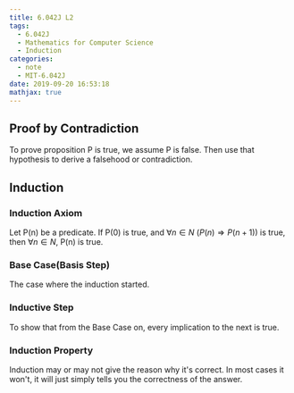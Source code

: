 ```yaml
---
title: 6.042J L2
tags:
  - 6.042J
  - Mathematics for Computer Science
  - Induction
categories:
  - note
  - MIT-6.042J
date: 2019-09-20 16:53:18
mathjax: true
---
```


## Proof by Contradiction

To prove proposition P is true, we assume P is false. Then use that hypothesis to derive a falsehood or contradiction.

## Induction

### Induction Axiom

Let P(n) be a predicate. If P(0) is true, and $\forall n \in N$ $(P(n) \Rightarrow P(n+1))$ is true, then $\forall n \in N$, P(n) is true.

### Base Case(Basis Step)

The case where the induction started.

### Inductive Step

To show that from the Base Case on, every implication to the next is true.

### Induction Property

Induction may or may not give the reason why it's correct. In most cases it won't, it will just simply tells you the correctness of the answer.
